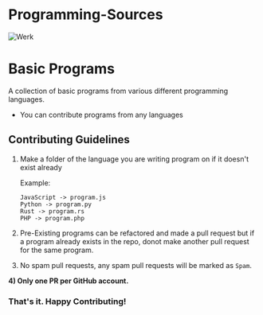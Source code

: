 # Programming-Sources

<!-- image tag for thumbnail -->
<img src="https://werk.noditt.tech/wp-content/uploads/2022/10/Frame-.webp" alt="Werk"/>

# Basic Programs

A collection of basic programs from various different programming languages.

- You can contribute programs from any languages

## Contributing Guidelines

1.  Make a folder of the language you are writing program on if it doesn't exist already

    Example:

    ```
    JavaScript -> program.js
    Python -> program.py
    Rust -> program.rs
    PHP -> program.php
    ```

2.  Pre-Existing programs can be refactored and made a pull request but if a program already exists in the repo, donot make another pull request for the same program.
3.  No spam pull requests, any spam pull requests will be marked as `Spam`.

**4) Only one PR per GitHub account.**

### That's it. Happy Contributing!
